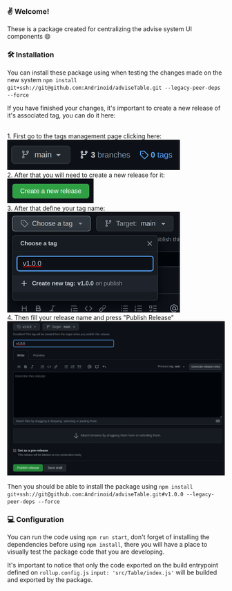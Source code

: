 ### ✌ Welcome!

These is a package created for centralizing the advise system UI components 😄

### 🛠 Installation

You can install these package using when testing the changes made on the new system ```npm install git+ssh://git@github.com:Andrinoid/adviseTable.git --legacy-peer-deps --force```

If you have finished your changes, it's important to create a new release of it's associated tag, you can do it here:

<br /> 
1. First go to the tags management page clicking here: <br />
<img alt="instruction-1" title="instruction-1" src=".github/assets/instruction-1.png" width="400px" />

<br /> 
2. After that you will need to create a new release for it: <br />
<img alt="instruction-2" title="instruction-2" src=".github/assets/instruction-2.png" width="200px" />

<br />
3. After that define your tag name: <br />
<img alt="instruction-3" title="instruction-3" src=".github/assets/instruction-3.png" width="400px" />

<br />
4. Then fill your release name and press "Publish Release" <br />
<img alt="instruction-4" title="instruction-4" src=".github/assets/instruction-4.png" width="800px" />

Then you should be able to install the package using ```npm install git+ssh://git@github.com:Andrinoid/adviseTable.git#v1.0.0 --legacy-peer-deps --force```

### 💻 Configuration

You can run the code using ```npm run start```, don't forget of installing the dependencies before using ```npm install```, there you will have a place to visually test the package code that you are developing.

It's important to notice that only the code exported on the build entrypoint defined on 
```rollup.config.js``` ```input: 'src/Table/index.js'``` will be builded and exported by the package.
